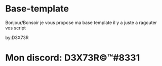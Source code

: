 # Base-template

Bonjour/Bonsoir 
je vous propose ma base template
il y a juste a ragouter vos script

by:D3X73R

# Mon discord: D3X73R©™#8331
